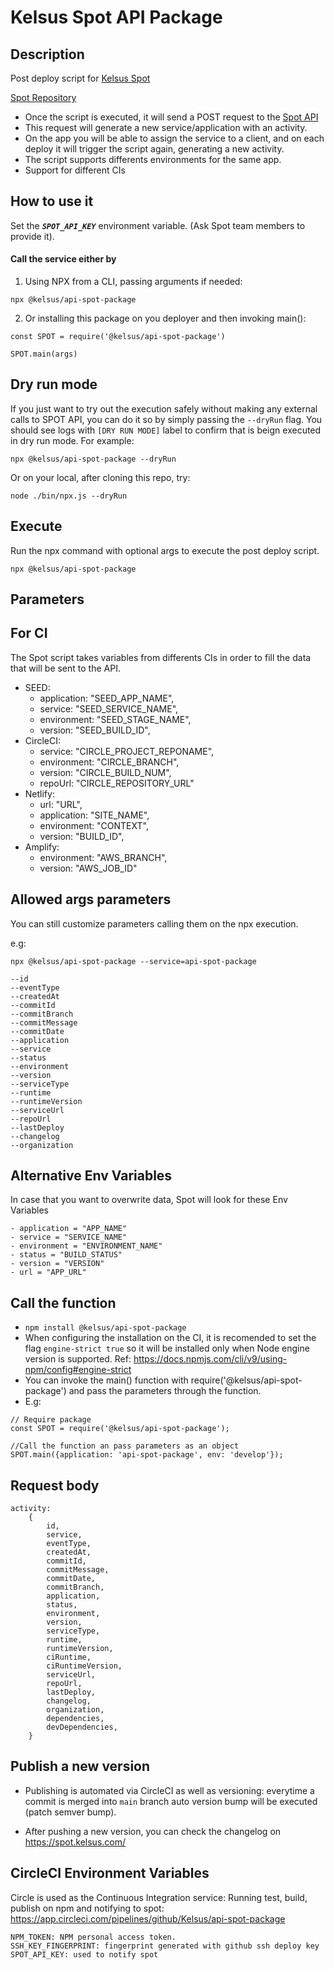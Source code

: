 # Kelsus Spot API Package

## Description
Post deploy script for [Kelsus Spot](https://spot.kelsus.com/)

[Spot Repository](https://github.com/Kelsus/deploy-spot-webapp)
- Once the script is executed, it will send a POST request to the [Spot API](https://github.com/Kelsus/spot-api)
- This request will generate a new service/application with an activity.
- On the app you will be able to assign the service to a client, and on each deploy it will trigger the script again, generating a new activity.
- The script supports differents environments for the same app.
- Support for different CIs

## How to use it
Set the ***`SPOT_API_KEY`*** environment variable. (Ask Spot team members to provide it).

#### Call the service either by

1. Using NPX from a CLI, passing arguments if needed:

```
npx @kelsus/api-spot-package
```

2.  Or installing this package on you deployer and then invoking main():
```
const SPOT = require('@kelsus/api-spot-package')

SPOT.main(args)
```

## Dry run mode
If you just want to try out the execution safely without making any external calls to SPOT API, you can do it so by simply passing the `--dryRun` flag. You should see logs with `[DRY RUN MODE]` label to confirm that is beign executed in dry run mode.
For example:
```
npx @kelsus/api-spot-package --dryRun
```
Or on your local, after cloning this repo, try:
```
node ./bin/npx.js --dryRun
```


## Execute
Run the npx command with optional args to execute the post deploy script.
```
npx @kelsus/api-spot-package
```
## Parameters

## For CI
The Spot script takes variables from differents CIs in order to fill the data that will be sent to the API.

* SEED:
    - application: "SEED_APP_NAME",
    - service: "SEED_SERVICE_NAME",
    - environment: "SEED_STAGE_NAME",
    - version: "SEED_BUILD_ID",
* CircleCI:
    - service: "CIRCLE_PROJECT_REPONAME",
    - environment: "CIRCLE_BRANCH",
    - version: "CIRCLE_BUILD_NUM",
    - repoUrl: "CIRCLE_REPOSITORY_URL"
* Netlify:
    - url: "URL",
    - application: "SITE_NAME",
    - environment: "CONTEXT",
    - version: "BUILD_ID",
* Amplify:
    - environment: "AWS_BRANCH",
    - version: "AWS_JOB_ID"


## Allowed args parameters
You can still customize parameters calling them on the npx execution.

e.g: 
```
npx @kelsus/api-spot-package --service=api-spot-package
```
```
--id
--eventType
--createdAt
--commitId
--commitBranch
--commitMessage
--commitDate
--application
--service
--status
--environment
--version
--serviceType
--runtime
--runtimeVersion
--serviceUrl
--repoUrl
--lastDeploy
--changelog
--organization
```

## Alternative Env Variables
In case that you want to overwrite data, Spot will look for these Env Variables
```
- application = "APP_NAME"
- service = "SERVICE_NAME"
- environment = "ENVIRONMENT_NAME"
- status = "BUILD_STATUS"
- version = "VERSION"
- url = "APP_URL"
```

## Call the function
- ```npm install @kelsus/api-spot-package```
- When configuring the installation on the CI, it is recomended to set the flag `engine-strict true` so it will be installed only when Node engine version is supported. Ref: https://docs.npmjs.com/cli/v9/using-npm/config#engine-strict
- You can invoke the main() function with require('@kelsus/api-spot-package') and pass the parameters through the function.
- E.g:
```
// Require package
const SPOT = require('@kelsus/api-spot-package');

//Call the function an pass parameters as an object
SPOT.main({application: 'api-spot-package', env: 'develop'});
```


## Request body
```
activity: 
    {
        id,
        service,
        eventType,
        createdAt,
        commitId,
        commitMessage,
        commitDate,
        commitBranch,
        application,
        status,
        environment,
        version,
        serviceType,
        runtime,
        runtimeVersion,
        ciRuntime,
        ciRuntimeVersion,
        serviceUrl,
        repoUrl,
        lastDeploy,
        changelog,
        organization,
        dependencies,
        devDependencies,
    }
```


## Publish a new version
- Publishing is automated via CircleCI as well as versioning: everytime a commit is merged into `main` branch auto version bump will be executed (patch semver bump).

- After pushing a new version, you can check the changelog on https://spot.kelsus.com/

## CircleCI Environment Variables
Circle is used as the Continuous Integration service: Running test, build, publish on npm and notifying to spot: https://app.circleci.com/pipelines/github/Kelsus/api-spot-package

```
NPM_TOKEN: NPM personal access token.
SSH_KEY_FINGERPRINT: fingerprint generated with github ssh deploy key
SPOT_API_KEY: used to notify spot
```